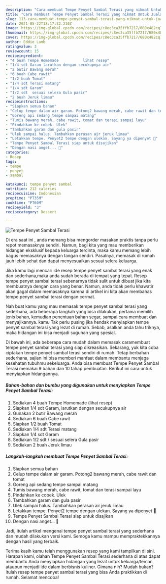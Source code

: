 ```yaml
---
description: "Cara membuat Tempe Penyet Sambal Terasi yang nikmat Untuk Jualan"
title: "Cara membuat Tempe Penyet Sambal Terasi yang nikmat Untuk Jualan"
slug: 113-cara-membuat-tempe-penyet-sambal-terasi-yang-nikmat-untuk-jualan
date: 2021-05-22T18:17:32.210Z
image: https://img-global.cpcdn.com/recipes/c8ec3ca35ffb7217/680x482cq70/tempe-penyet-sambal-terasi-foto-resep-utama.jpg
thumbnail: https://img-global.cpcdn.com/recipes/c8ec3ca35ffb7217/680x482cq70/tempe-penyet-sambal-terasi-foto-resep-utama.jpg
cover: https://img-global.cpcdn.com/recipes/c8ec3ca35ffb7217/680x482cq70/tempe-penyet-sambal-terasi-foto-resep-utama.jpg
author: Eddie Lamb
ratingvalue: 3
reviewcount: 15
recipeingredient:
- "4 buah Tempe Homemade           lihat resep"
- "1/4 sdt Garam larutkan dengan secukupnya air"
- "2 butir Bawang merah"
- "6 buah Cabe rawit"
- "1/2 buah Tomat"
- "1/4 sdt Terasi matang"
- "1/4 sdt Garam"
- "1/2 sdt  sesuai selera Gula pasir"
- "2 buah Jeruk limau"
recipeinstructions:
- "Siapkan semua bahan"
- "Celup tempe dalam air garam. Potong2 bawang merah, cabe rawit dan tomat"
- "Goreng api sedang tempe sampai matang"
- "Tumis bawang merah, cabe rawit, tomat dan terasi sampai layu"
- "Pindahkan ke cobek. Ulek"
- "Tambahkan garam dan gula pasir"
- "Ulek sampai halus. Tambahkan perasan air jeruk limau"
- "Letakkan tempe. Penyet2 tempe dengan ulekan. Sayang ya dipenyet 🙈"
- "Tempe Penyet Sambal Terasi siap untuk disajikan"
- "Dengan nasi anget... 🤤"
categories:
- Resep
tags:
- tempe
- penyet
- sambal

katakunci: tempe penyet sambal 
nutrition: 212 calories
recipecuisine: Indonesian
preptime: "PT35M"
cooktime: "PT60M"
recipeyield: "3"
recipecategory: Dessert

---
```



![Tempe Penyet Sambal Terasi](https://img-global.cpcdn.com/recipes/c8ec3ca35ffb7217/680x482cq70/tempe-penyet-sambal-terasi-foto-resep-utama.jpg)

Di era  saat ini , anda memang bisa mengorder masakan praktis tanpa perlu repot memasaknya sendiri. Namun, bagi kita yang mau memberikan hidangan eksklusif kepada keluarga tercinta, maka kamu memang lebih bagus memasaknya dengan tangan sendiri. Pasalnya, memasak di rumah jauh lebih sehat dan dapat menyesuaikan sesuai selera keluarga.

Jika kamu lagi mencari ide resep tempe penyet sambal terasi yang enak dan sederhana,maka anda sudah berada di tempat yang tepat. Resep tempe penyet sambal terasi  sebenarnya tidak sulit untuk dibuat jika kita membuatnya dengan cara yang benar. Namun, anda tidak perlu khawatir akan gagal dalam memasaknya 
karena di artikel ini kita akan membahas tempe penyet sambal terasi dengan cermat.  



Nah buat kamu yang mau memasak tempe penyet sambal terasi yang sederhana, ada beberapa langkah yang bisa dilakukan, pertama memilih jenis bahan, kemudian penentuan bahan segar, sampai cara membuat dan menyajikannya. kamu Tak perlu pusing jika hendak menyiapkan tempe penyet sambal terasi yang lezat di rumah. Sebab, asalkan anda  tahu triknya, maka hidangan ini bisa menjadi suguhan yang spesial.

Di bawah ini, ada beberapa cara mudah dalam memasak caramembuat tempe penyet sambal terasi yang siap dikreasikan. Sekarang, yuk kita coba ciptakan tempe penyet sambal terasi sendiri di rumah. Tetap berbahan sederhana, sajian ini bisa memberi manfaat dalam membantu menjaga kesehatan tubuhmu sekeluarga. Anda bisa membuat Tempe Penyet Sambal Terasi memakai 9 bahan dan 10 tahap pembuatan. Berikut ini cara untuk menyiapkan hidangannya.

<!--inarticleads1-->

##### Bahan-bahan dan bumbu yang digunakan untuk menyiapkan Tempe Penyet Sambal Terasi:

1. Sediakan 4 buah Tempe Homemade           (lihat resep)
1. Siapkan 1/4 sdt Garam, larutkan dengan secukupnya air
1. Gunakan 2 butir Bawang merah
1. Sediakan 6 buah Cabe rawit
1. Siapkan 1/2 buah Tomat
1. Sediakan 1/4 sdt Terasi matang
1. Siapkan 1/4 sdt Garam
1. Sediakan 1/2 sdt / sesuai selera Gula pasir
1. Sediakan 2 buah Jeruk limau




<!--inarticleads2-->

##### Langkah-langkah membuat Tempe Penyet Sambal Terasi:

1. Siapkan semua bahan
1. Celup tempe dalam air garam. Potong2 bawang merah, cabe rawit dan tomat
1. Goreng api sedang tempe sampai matang
1. Tumis bawang merah, cabe rawit, tomat dan terasi sampai layu
1. Pindahkan ke cobek. Ulek
1. Tambahkan garam dan gula pasir
1. Ulek sampai halus. Tambahkan perasan air jeruk limau
1. Letakkan tempe. Penyet2 tempe dengan ulekan. Sayang ya dipenyet 🙈
1. Tempe Penyet Sambal Terasi siap untuk disajikan
1. Dengan nasi anget... 🤤




Jadi, itulah artikel mengenai  tempe penyet sambal terasi  yang sederhana dan mudah dilakukan versi kami. Semoga kamu mampu mempraktekkannya dengan hasil yang terbaik. 

Terima kasih kamu telah menggunakan resep yang kami tampilkan di sini. Harapan kami, olahan  Tempe Penyet Sambal Terasi sederhana di atas dapat membantu Anda menyiapkan hidangan yang lezat untuk keluarga/teman ataupun menjadi ide dalam berbisnis kuliner. Gimana nih? Mudah bukan? Itulah resep tempe penyet sambal terasi yang bisa Anda praktikkan di rumah. Selamat mencoba!

